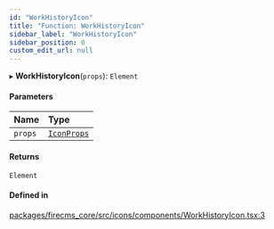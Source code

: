 ```yaml
---
id: "WorkHistoryIcon"
title: "Function: WorkHistoryIcon"
sidebar_label: "WorkHistoryIcon"
sidebar_position: 0
custom_edit_url: null
---
```


▸ **WorkHistoryIcon**(`props`): `Element`

#### Parameters

| Name | Type |
| :------ | :------ |
| `props` | [`IconProps`](../types/IconProps.md) |

#### Returns

`Element`

#### Defined in

[packages/firecms_core/src/icons/components/WorkHistoryIcon.tsx:3](https://github.com/FireCMSco/firecms/blob/d45f3739/packages/firecms_core/src/icons/components/WorkHistoryIcon.tsx#L3)
